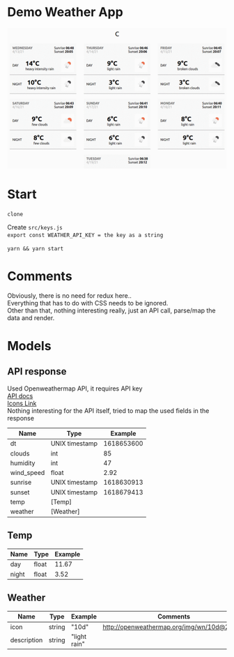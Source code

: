 # Demo Weather App

![weatherGif](https://github.com/j0sephh123/Weather/blob/master/gif.gif?raw=true)

# Start 
`clone`    

Create `src/keys.js`  
`export const WEATHER_API_KEY = the key as a string`

`yarn && yarn start`  

# Comments
Obviously, there is no need for redux here..  
Everything that has to do with CSS needs to be ignored.  
Other than that, nothing interesting really, just an API call, parse/map the data and render.

# Models
## API response
Used Openweathermap API, it requires API key  
[API docs](https://openweathermap.org/current)  
[Icons Link](https://openweathermap.org/weather-conditions)  
Nothing interesting for the API itself, tried to map the used fields in the response  

| Name        | Type             | Example                    |
| ----        | ----             | ----                       |
| dt          | UNIX timestamp   | 1618653600                 |
| clouds      | int              | 85                         |
| humidity    | int              | 47                         |
| wind_speed  | float            | 2.92                       |                          
| sunrise     | UNIX timestamp   | 1618630913                 |  
| sunset      | UNIX timestamp   | 1618679413                 |  
| temp        | [Temp]             |                            |  
| weather     | [Weather]        |                            |  

## Temp
| Name        | Type             | Example                    |
| ----        | ----             | ----                       |
| day         | float            | 11.67                      |
| night       | float            | 3.52                       |

## Weather
| Name        | Type             | Example                    | Comments |
| ----        | ----             | ----                       | ----     |
| icon        | string           | "10d"                      | http://openweathermap.org/img/wn/10d@2x.png |
| description | string           | "light rain"               |                       |
